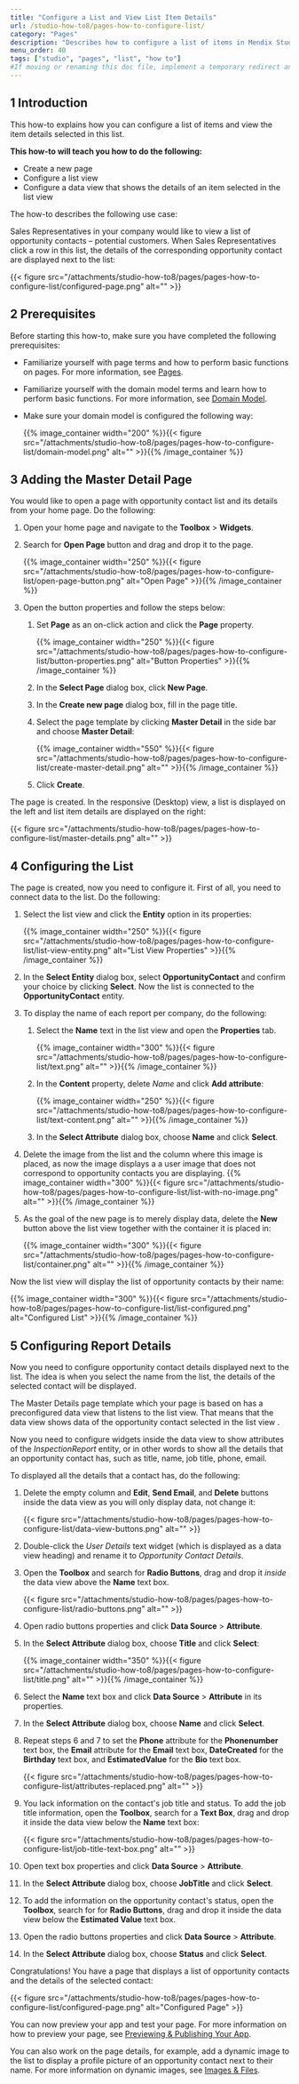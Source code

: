 ```yaml
---
title: "Configure a List and View List Item Details"
url: /studio-how-to8/pages-how-to-configure-list/
category: "Pages"
description: "Describes how to configure a list of items in Mendix Studio."
menu_order: 40
tags: ["studio", "pages", "list", "how to"]
#If moving or renaming this doc file, implement a temporary redirect and let the respective team know they should update the URL in the product. See Mapping to Products for more details.
---
```


## 1 Introduction 

This how-to explains how you can configure a list of items and view the item details selected in this list. 

**This how-to will teach you how to do the following:**

* Create a new page
* Configure a list view
* Configure a data view that shows the details of an item selected in the list view

The how-to describes the following use case: 

Sales Representatives in your company would like to view a list of opportunity contacts – potential customers. When Sales Representatives click a row in this list, the details of the corresponding opportunity contact are displayed next to the list:

{{< figure src="/attachments/studio-how-to8/pages/pages-how-to-configure-list/configured-page.png" alt="" >}}

## 2 Prerequisites

Before starting this how-to, make sure you have completed the following prerequisites:

* Familiarize yourself with page terms and how to perform basic functions on pages. For more information, see [Pages](/studio8/page-editor/). 

* Familiarize yourself with the domain model terms and learn how to perform basic functions. For more information, see [Domain Model](/studio8/domain-models/).

* Make sure your domain model is configured the following way:

    {{% image_container width="200" %}}{{< figure src="/attachments/studio-how-to8/pages/pages-how-to-configure-list/domain-model.png" alt="" >}}{{% /image_container %}} 

## 3 Adding the Master Detail Page

You would like to open a page with opportunity contact list and its details from your home page. Do the following:

1. Open your home page and navigate to the **Toolbox** > **Widgets**.

2. Search for **Open Page** button and drag and drop it to the page.

	{{% image_container width="250" %}}{{< figure src="/attachments/studio-how-to8/pages/pages-how-to-configure-list/open-page-button.png" alt="Open Page" >}}{{% /image_container %}}

3. Open the button properties and follow the steps below:

    1. Set **Page** as an on-click action and click the **Page** property.

    	{{% image_container width="250" %}}{{< figure src="/attachments/studio-how-to8/pages/pages-how-to-configure-list/button-properties.png" alt="Button Properties" >}}{{% /image_container %}}

    2.  In the **Select Page** dialog box, click **New Page**.

    3.  In the **Create new page** dialog box, fill in the page title. 

    4. Select the page template by clicking **Master Detail** in the side bar and choose **Master Detail**:

    	{{% image_container width="550" %}}{{< figure src="/attachments/studio-how-to8/pages/pages-how-to-configure-list/create-master-detail.png" alt="" >}}{{% /image_container %}}

    5. Click **Create**.


The page is created. In the responsive (Desktop) view, a list is displayed on the left and list item details are displayed on the right:

{{< figure src="/attachments/studio-how-to8/pages/pages-how-to-configure-list/master-details.png" alt="" >}} 

## 4 Configuring the List

The page is created, now you need to configure it. First of all, you need to connect data to the list. Do the following:

1. Select the list view and click the **Entity** option in its properties:

	{{% image_container width="250" %}}{{< figure src="/attachments/studio-how-to8/pages/pages-how-to-configure-list/list-view-entity.png" alt="List View Properties" >}}{{% /image_container %}}

2. In the **Select Entity** dialog box, select **OpportunityContact** and confirm your choice by clicking **Select**. Now the list is connected to the **OpportunityContact** entity. 

3. To display the name of each report per company, do the following:

    1. Select the **Name** text in the list view and open the **Properties** tab.

    	{{% image_container width="300" %}}{{< figure src="/attachments/studio-how-to8/pages/pages-how-to-configure-list/text.png" alt="" >}}{{% /image_container %}}

    2. In the **Content** property, delete *Name* and click **Add attribute**:

    	{{% image_container width="250" %}}{{< figure src="/attachments/studio-how-to8/pages/pages-how-to-configure-list/text-content.png" alt="" >}}{{% /image_container %}}

    3. In the **Select Attribute** dialog box, choose **Name** and click **Select**. 

4. Delete the image from the list and the column where this image is placed, as now the image displays a a user image that does not correspond to opportunity contacts you are displaying.
    {{% image_container width="300" %}}{{< figure src="/attachments/studio-how-to8/pages/pages-how-to-configure-list/list-with-no-image.png" alt="" >}}{{% /image_container %}}

5. As the goal of the new page is to merely display data, delete the **New** button above the list view together with the container it is placed in:

    {{% image_container width="300" %}}{{< figure src="/attachments/studio-how-to8/pages/pages-how-to-configure-list/container.png" alt="" >}}{{% /image_container %}}

Now the list view will display the list of opportunity contacts by their name:

{{% image_container width="300" %}}{{< figure src="/attachments/studio-how-to8/pages/pages-how-to-configure-list/list-configured.png" alt="Configured List" >}}{{% /image_container %}} 

## 5 Configuring Report Details

Now you need to configure opportunity contact details displayed next to the list. The idea is when you select the name from the list, the details of the selected contact will be displayed. 

The Master Details page template which your page is based on has a preconfigured data view that listens to the list view. That means that the data view shows data of the opportunity contact selected in the list view . 

Now you need to configure widgets inside the data view to show attributes of the *InspectionReport* entity, or in other words to show all the details that an opportunity contact has, such as title, name, job title, phone, email. 

To displayed all the details that a contact has, do the following:

1. Delete the empty column and **Edit**, **Send Email**, and **Delete** buttons inside the data view as you will only display data, not change it:

    {{< figure src="/attachments/studio-how-to8/pages/pages-how-to-configure-list/data-view-buttons.png" alt="" >}}

2. Double-click the *User Details* text widget (which is displayed as a data view heading) and rename it to *Opportunity Contact Details*. 

3. Open the **Toolbox** and search for **Radio Buttons**, drag and drop it *inside* the data view above the **Name** text box.

    {{< figure src="/attachments/studio-how-to8/pages/pages-how-to-configure-list/radio-buttons.png" alt="" >}}

4. Open radio buttons properties and click **Data Source** > **Attribute**.

5. In the **Select Attribute** dialog box, choose **Title** and click **Select**:

    {{% image_container width="350" %}}{{< figure src="/attachments/studio-how-to8/pages/pages-how-to-configure-list/title.png" alt="" >}}{{% /image_container %}}

6. Select the **Name** text box and click **Data Source** > **Attribute** in its properties. 

7. In the **Select Attribute** dialog box, choose **Name** and click **Select**.

8. Repeat steps 6 and 7 to set the **Phone** attribute for the **Phonenumber** text box, the **Email** attribute for the **Email** text box, **DateCreated**  for the **Birthday** text box, and **EstimatedValue** for the **Bio** text box. 

    {{< figure src="/attachments/studio-how-to8/pages/pages-how-to-configure-list/attributes-replaced.png" alt="" >}}

9. You lack information on the contact's job title and status. To add the job title information, open the **Toolbox**, search for a **Text Box**, drag and drop it inside the data view below the **Name** text box:

    {{< figure src="/attachments/studio-how-to8/pages/pages-how-to-configure-list/job-title-text-box.png" alt="" >}}

10. Open text box properties and click **Data Source** > **Attribute**. 

11. In the **Select Attribute** dialog box, choose **JobTitle** and click **Select**.

12. To add the information on the opportunity contact's status, open the **Toolbox**, search for for **Radio Buttons**, drag and drop it inside the data view below the **Estimated Value** text box.

13. Open the radio buttons properties and click **Data Source** > **Attribute**.

14. In the **Select Attribute** dialog box, choose **Status** and click **Select**.

Congratulations! You have a page that displays a list of opportunity contacts and the details of the selected contact:

{{< figure src="/attachments/studio-how-to8/pages/pages-how-to-configure-list/configured-page.png" alt="Configured Page" >}}

You can now preview your app and test your page. For more information on how to preview your page, see [Previewing & Publishing Your App](/studio8/publishing-app/).

You can also work on the page details, for example, add a dynamic image to the list to display a profile picture of an opportunity contact next to their name. For more information on dynamic images, see [Images & Files](/studio8/page-editor-widgets-images-and-files/).